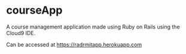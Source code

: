 # courseApp


A course management application made using Ruby on Rails using the Cloud9 IDE. 

Can be accessed at https://radrmitapp.herokuapp.com
